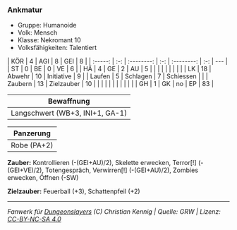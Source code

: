 ### Ankmatur

- Gruppe: Humanoide
- Volk: Mensch
- Klasse: Nekromant 10
- Volksfähigkeiten: Talentiert

|   KÖR   |  4  |    AGI     |  8  |    GEI     |  8  |
| :-----: | :-: | :--------: | :-: | :--------: | :-: | --- |
|   ST    |  0  |     BE     |  0  |     VE     |  6  |
|   HÄ    |  4  |     GE     |  2  |     AU     |  5  |
|         |     |            |     |            |     |     |
|   LK    | 18  |   Abwehr   | 10  | Initiative |  9  |
| Laufen  |  5  |  Schlagen  |  7  | Schiessen  |     |
| Zaubern | 13  | Zielzauber | 10  |            |     |
|         |     |            |     |            |     |     |
|   GH    |  1  |     GK     | no  |     EP     | 83  |

|           Bewaffnung            |
| :-----------------------------: |
| Langschwert (WB+3, INI+1, GA-1) |

|  Panzerung  |
| :---------: |
| Robe (PA+2) |

**Zauber:** Kontrollieren (-(GEI+AU)/2), Skelette erwecken, Terror[!] (-(GEI+VE)/2), Totengespräch, Verwirren[!] (-(GEI+AU)/2), Zombies erwecken, Öffnen (-SW)

**Zielzauber:** Feuerball (+3), Schattenpfeil (+2)

---

_Fanwerk für [Dungeonslayers](https://www.dungeonslayers.net/) (C) Christian Kennig | Quelle: GRW | Lizenz: [CC-BY-NC-SA 4.0](https://creativecommons.org/licenses/by-nc-sa/4.0/deed.de)_

